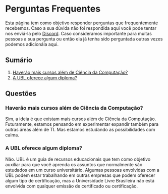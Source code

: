 # Perguntas Frequentes

Esta página tem como objetivo responder perguntas que frequentemente recebemos. Caso a sua dúvida não foi respondida aqui você pode tentar nos enviá-la pelo  [Discord](https://discord.gg/wymGhmf7BT). Caso consideramos importante para muitas pessoas a sua pergunta ou então ela já tenha sido perguntada outras vezes podemos adicionála aqui.

## Sumário
1. [Haverão mais cursos além de Ciência da Computação?](#haver%C3%A3o-mais-cursos-al%C3%A9m-de-ci%C3%AAncia-da-computa%C3%A7%C3%A3o)
1. [A UBL oferece algum diploma?](#a-ubl-oferece-algum-diploma)

## Questões

### Haverão mais cursos além de Ciência da Computação?

Sim, a ideia é que existam mais cursos além de Ciência da Computação. Futuramente, estamos pensando em experimentar expandir também para outras áreas além de TI. Mas estamos estudando as possibilidades com calma.

### A UBL oferece algum diploma?
Não. UBL é um guia de recursos educacionais que tem como objetivo auxiliar para que você aprenda os assuntos que normalmente são estudados em um curso universitário. Algumas pessoas envolvidas com a UBL podem estar trabalhando em outras empresas que podem oferecer algum tipo de certificação, mas a Universidade Livre Brasileira não está envolvida com qualquer emissão de certificado ou certificação.
